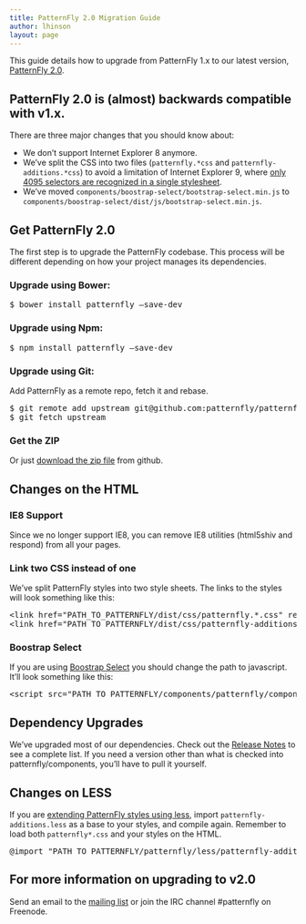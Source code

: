 ```yaml
---
title: PatternFly 2.0 Migration Guide
author: lhinson
layout: page
---
```

This guide details how to upgrade from PatternFly 1.x to our latest version, [PatternFly 2.0][1].

## PatternFly 2.0 is (almost) backwards compatible with v1.x.

There are three major changes that you should know about:

  * We don&#8217;t support Internet Explorer 8 anymore.
  * We&#8217;ve split the CSS into two files (`patternfly.*css` and `patternfly-additions.*css`) to avoid a limitation of Internet Explorer 9, where [only 4095 selectors are recognized in a single stylesheet][2].
  * We&#8217;ve moved `components/boostrap-select/bootstrap-select.min.js` to `components/boostrap-select/dist/js/bootstrap-select.min.js`.

## Get PatternFly 2.0

The first step is to upgrade the PatternFly codebase. This process will be different depending on how your project manages its dependencies.

### Upgrade using Bower:

<pre class="prettyprint">$ bower install patternfly —save-dev</pre>

### Upgrade using Npm:

<pre class="prettyprint">$ npm install patternfly —save-dev</pre>

### Upgrade using Git:

Add PatternFly as a remote repo, fetch it and rebase.

<pre class="prettyprint">$ git remote add upstream git@github.com:patternfly/patternfly.git
$ git fetch upstream</pre>

### Get the ZIP

Or just [download the zip file][3] from github.

## Changes on the HTML

### IE8 Support

Since we no longer support IE8, you can remove IE8 utilities (html5shiv and respond) from all your pages.

### Link two CSS instead of one

We&#8217;ve split PatternFly styles into two style sheets. The links to the styles will look something like this:

<pre class="prettyprint">&lt;link href="PATH_TO_PATTERNFLY/dist/css/patternfly.*.css" rel="stylesheet" media="screen, print"&gt;
&lt;link href="PATH_TO_PATTERNFLY/dist/css/patternfly-additions.*.css" rel="stylesheet" media="screen, print"&gt;</pre>

### Boostrap Select

If you are using [Boostrap Select][4] you should change the path to javascript. It&#8217;ll look something like this:

<pre class="prettyprint">&lt;script src="PATH_TO_PATTERNFLY/components/patternfly/components/bootstrap-select/dist/js/bootstrap-select.min.js"&gt;&lt;/script&gt;</pre>

## Dependency Upgrades

We&#8217;ve upgraded most of our dependencies. Check out the [Release Notes][5] to see a complete list. If you need a version other than what is checked into patternfly/components, you&#8217;ll have to pull it yourself.

## Changes on LESS

If you are [extending PatternFly styles using less][6], import `patternfly-additions.less` as a base to your styles, and compile again. Remember to load both `patternfly*.css` and your styles on the HTML.

<pre class="prettyprint">@import "PATH_TO_PATTERNFLY/patternfly/less/patternfly-additions.less";</pre>

## For more information on upgrading to v2.0

Send an email to the [mailing list][7] or join the IRC channel #patternfly on Freenode.

 [1]: https://github.com/patternfly/patternfly/releases
 [2]: https://support.microsoft.com/en-us/kb/262161
 [3]: https://github.com/patternfly/patternfly/archive/master.zip
 [4]: /widgets/#bootstrap-select
 [5]: https://github.com/patternfly/patternfly/releases/tag/v2.0.0
 [6]: http://blog.andresgalante.com/howto/2015/02/06/patternfly.html
 [7]: mailto:patternfly@redhat.com
